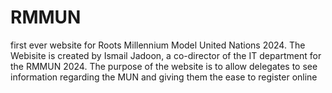 # RMMUN
first ever website for Roots Millennium Model United Nations 2024.
The Webisite is created by Ismail Jadoon, a co-director of the IT department for the RMMUN 2024. The purpose of the website is to allow delegates to see information regarding the MUN and giving them the ease to register online
